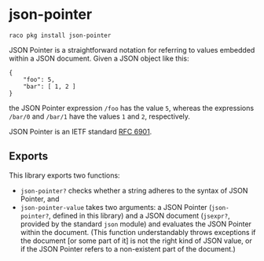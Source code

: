 json-pointer
============

    raco pkg install json-pointer

JSON Pointer is a straightforward notation for referring to values embedded within a JSON document. Given a JSON object like this:

    {
        "foo": 5,
        "bar": [ 1, 2 ]
    }

the JSON Pointer expression `/foo` has the value `5`, whereas the expressions `/bar/0` and `/bar/1` have the values `1` and `2`, respectively.

JSON Pointer is an IETF standard [RFC 6901][rfc].

Exports
----------

This library exports two functions:

* `json-pointer?` checks whether a string adheres to the syntax of JSON Pointer, and
* `json-pointer-value` takes two arguments: a JSON Pointer (`json-pointer?`, defined in this library) and a JSON document (`jsexpr?`, provided by the standard `json` module) and evaluates the JSON Pointer within the document. (This function understandably throws exceptions if the document [or some part of it] is not the right kind of JSON value, or if the JSON Pointer refers to a non-existent part of the document.)

[rfc]: https://tools.ietf.org/html/rfc6901
